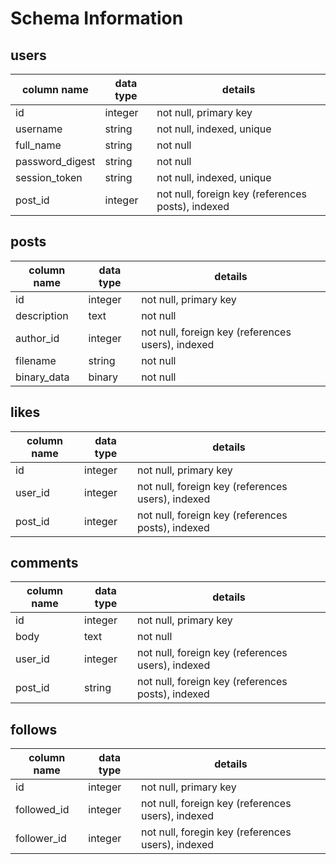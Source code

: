 # Schema Information

## users
column name     | data type | details
----------------|-----------|-----------------------
id              | integer   | not null, primary key
username        | string    | not null, indexed, unique
full_name       | string    | not null
password_digest | string    | not null
session_token   | string    | not null, indexed, unique
post_id         | integer   | not null, foreign key (references posts), indexed

## posts
column name | data type | details
------------|-----------|-----------------------
id          | integer   | not null, primary key
description | text      | not null
author_id   | integer   | not null, foreign key (references users), indexed
filename    | string    | not null
binary_data | binary    | not null

## likes
column name | data type | details
------------|-----------|-----------------------
id          | integer   | not null, primary key
user_id     | integer   | not null, foreign key (references users), indexed
post_id     | integer   | not null, foreign key (references posts), indexed

## comments
column name | data type | details
------------|-----------|-----------------------
id          | integer   | not null, primary key
body        | text      | not null
user_id     | integer   | not null, foreign key (references users), indexed
post_id     | string    | not null, foreign key (references posts), indexed

## follows
column name | data type | details
------------|-----------|-----------------------
id          | integer   | not null, primary key
followed_id | integer   | not null, foreign key (references users), indexed
follower_id | integer   | not null, foregin key (references users), indexed


